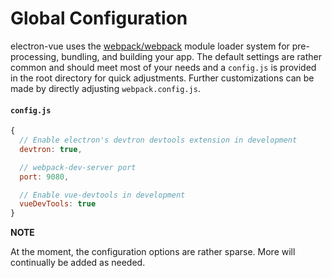 # Global Configuration

electron-vue uses the [webpack/webpack](https://github.com/webpack/webpack) module loader system for pre-processing, bundling, and building your app. The default settings are rather common and should meet most of your needs and a `config.js` is provided in the root directory for quick adjustments. Further customizations can be made by directly adjusting `webpack.config.js`.

#### ``config.js``
```js
{
  // Enable electron's devtron devtools extension in development
  devtron: true,

  // webpack-dev-server port
  port: 9080,

  // Enable vue-devtools in development
  vueDevTools: true
}
```
**NOTE**

At the moment, the configuration options are rather sparse. More will continually be added as needed.